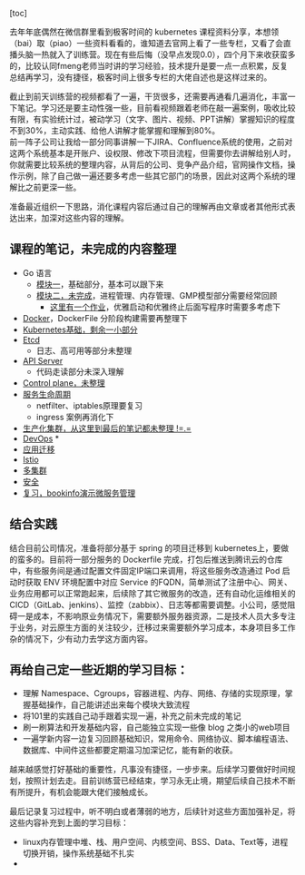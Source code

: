 [toc]

去年年底偶然在微信群里看到极客时间的 kubernetes 课程资料分享，本想领（bai）取（piao）一些资料看看的，谁知道去官网上看了一些专栏，又看了会直播头脑一热就入了训练营。现在有些后悔（没早点发现0.0），四个月下来收获蛮多的，比较认同fmeng老师当时讲的学习经验，技术提升是要一点一点积累，反复总结再学习，没有捷径，极客时间上很多专栏的大佬自述也是这样过来的。  

截止到前天训练营的视频都看了一遍，干货很多，还需要再通看几遍消化，丰富一下笔记。学习还是要主动性强一些，目前看视频跟着老师在敲一遍案例，吸收比较有限，有实验统计过，被动学习（文字、图片、视频、PPT讲解）掌握知识的程度不到30%，主动实践、给他人讲解才能掌握和理解到80%。  
前一阵子公司让我给一部分同事讲解一下JIRA、Confluence系统的使用，之前对这两个系统基本是开账户、设权限、修改下项目流程，但需要你去讲解给别人时，你就需要比较系统的整理内容，从背后的公司、竞争产品介绍，官网操作文档，操作示例，除了自己做一遍还要多考虑一些其它部门的场景，因此对这两个系统的理解比之前更深一些。  

准备最近组织一下思路，消化课程内容后通过自己的理解再由文章或者其他形式表达出来，加深对这些内容的理解。      


## 课程的笔记，未完成的内容整理
* Go 语言
  * [模块一](../module01_golang/M01_note.md)，基础部分，基本可以跟下来
  * [模块二，未完成](../module02_golang/M02_note.md)，进程管理、内存管理、GMP模型部分需要经常回顾
    * [这里有一个作业](../module02_golang/httpserver/main.go)，优雅启动和优雅终止后面写程序时需要多考虑下
* [Docker](../module03_docker/M03_note.md)，DockerFile 分阶段构建需要再整理下
* [Kubernetes基础，剩余一小部分](../module04_k8s_base/M04_note.md)
* [Etcd](../module05_etcd/M05_note.md)
  * 日志、高可用等部分未整理
* [API Server](../module06_apiserver/M06_note.md)
  * 代码走读部分未深入理解
* [Control plane，未整理](../module07_control-plane/M07_note.md)
* [服务生命周期](../module08_lifecycle_service/M08_note.md)
  * netfilter、iptables原理要复习
  * ingress 案例再消化下
* [生产化集群，从这里到最后的笔记都未整理 !=.= ](../module09_prod_cluster_manage/M09_note.md)
* [DevOps](../module10_devops/M10_note.md)
  * 
* [应用迁移](../module11_app_migration/M11_note.md)
* [Istio](../module12_istio/M12_note.md)
* [多集群](../module13_multi-cluster/M13_note.md)
* [安全](../module14_security/M14_note.md)
* [复习，bookinfo演示微服务管理](../module15_review/M15_note.md)



## 结合实践
结合目前公司情况，准备将部分基于 spring 的项目迁移到 kubernetes上，要做的蛮多的。目前将一部分服务的 Dockerfile 完成，打包后推送到腾讯云的仓库中，有些服务间是通过配置文件固定IP端口来调用，将这些服务改造通过 Pod 启动时获取 ENV 环境配置中对应 Service 的FQDN，简单测试了注册中心、网关、业务应用都可以正常跑起来，后续除了其它微服务的改造，还有自动化运维相关的CICD（GitLab、jenkins）、监控（zabbix）、日志等都需要调整。小公司，感觉阻碍一是成本，不影响原业务情况下，需要额外服务器资源，二是技术人员大多专注于业务，对云原生方面的关注较少，迁移过来需要额外学习成本，本身项目多工作杂的情况下，少有动力去学这方面内容。  


## 再给自己定一些近期的学习目标：
* 理解 Namespace、Cgroups，容器进程、内存、网络、存储的实现原理，掌握基础操作，自己能讲述出来每个模块大致流程
* 将101里的实践自己动手跟着实现一遍，补充之前未完成的笔记
* 刷一刷算法和开发基础内容，自己能独立实现一些像 blog 之类小的web项目
* 一遍学新内容一边复习回顾基础知识，常用命令、网络协议、脚本编程语法、数据库、中间件这些都要定期温习加深记忆，能有新的收获。


越来越感觉打好基础的重要性，凡事没有捷径，一步步来。后续学习要做好时间规划，按照计划去走。目前训练营已经结束，学习永无止境，期望后续自己技术不断有所提升，有机会能跟大佬们接触成长。  


最后记录复习过程中，听不明白或者薄弱的地方，后续针对这些方面加强补足，将这些内容补充到上面的学习目标：
* linux内存管理中堆、栈、用户空间、内核空间、BSS、Data、Text等，进程切换开销，操作系统基础不扎实
* 

